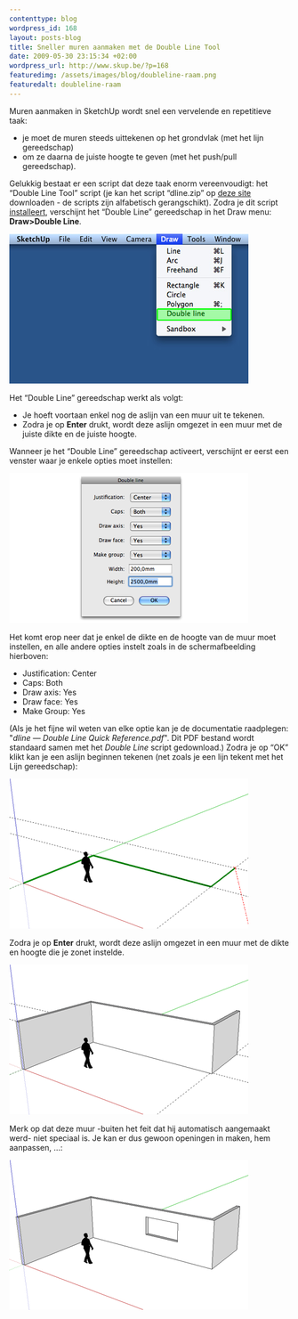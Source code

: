 ```yaml
--- 
contenttype: blog
wordpress_id: 168
layout: posts-blog
title: Sneller muren aanmaken met de Double Line Tool
date: 2009-05-30 23:15:34 +02:00
wordpress_url: http://www.skup.be/?p=168
featuredimg: /assets/images/blog/doubleline-raam.png
featuredalt: doubleline-raam
---
```

Muren aanmaken in SketchUp wordt snel een vervelende en repetitieve
taak:

-   je moet de muren steeds uittekenen op het grondvlak (met het lijn
    gereedschap)
-   om ze daarna de juiste hoogte te geven (met het push/pull
    gereedschap).

Gelukkig bestaat er een script dat deze taak enorm vereenvoudigt: het
“Double Line Tool” script (je kan het script “dline.zip” op [deze site][] downloaden - de scripts zijn alfabetisch gerangschikt). Zodra je
dit script [installeert][], verschijnt het “Double Line” gereedschap in
het Draw menu: **Draw\>Double Line**.

![draw-doubleline][]

Het “Double Line” gereedschap werkt als volgt:

-   Je hoeft voortaan enkel nog de aslijn van een muur uit te tekenen.
-   Zodra je op **Enter** drukt, wordt deze aslijn omgezet in een muur
    met de juiste dikte en de juiste hoogte.

Wanneer je het “Double Line” gereedschap activeert, verschijnt er eerst
een venster waar je enkele opties moet instellen:

![doubleline-instellingen][]

Het komt erop neer dat je enkel de dikte en
de hoogte van de muur moet instellen, en alle andere opties instelt
zoals in de schermafbeelding hierboven:

-   Justification: Center
-   Caps: Both
-   Draw axis: Yes
-   Draw face: Yes
-   Make Group: Yes

(Als je het fijne wil weten van elke optie kan je de documentatie
raadplegen: "*dline — Double Line Quick Reference.pdf*". Dit PDF bestand
wordt standaard samen met het *Double Line* script gedownload.) Zodra je
op “OK” klikt kan je een aslijn beginnen tekenen (net zoals je een lijn
tekent met het Lijn gereedschap):

![doubleline-aslijn][]

Zodra je op **Enter** drukt, wordt deze aslijn omgezet in een muur met de dikte en
hoogte die je zonet instelde.

![doubleline-muur][]

Merk op dat deze muur -buiten het feit dat hij automatisch aangemaakt werd- niet speciaal is.
Je kan er dus gewoon openingen in maken, hem aanpassen, …:

![doubleline-raam][]

[deze site]: http://www.crai.archi.fr/RubyLibraryDepot/Ruby/em_arc_page.htm "Ruby library depot"

[installeert]: http://www.skup.be/sketchup-uitbreiden-met-scripts/ "SKUP - scripts"



[draw-doubleline]: /assets/images/blog/draw-doubleline.jpg "draw-doubleline"

[doubleline-instellingen]: /assets/images/blog/doubleline-instellingen.png "doubleline-instellingen"

[doubleline-aslijn]: /assets/images/blog/doubleline-aslijn.png "doubleline-aslijn"

[doubleline-muur]: /assets/images/blog/doubleline-muur.png "doubleline-muur"

[doubleline-raam]: /assets/images/blog/doubleline-raam.png "doubleline-raam"